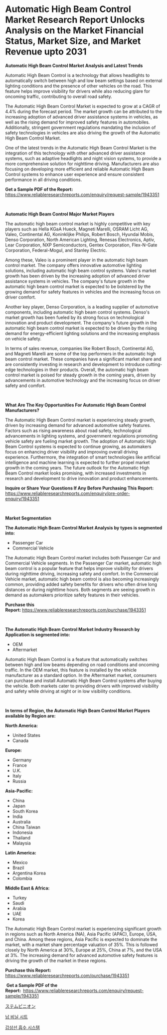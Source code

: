 <p><h1>Automatic High Beam Control Market Research Report Unlocks Analysis on the Market Financial Status, Market Size, and Market Revenue upto 2031</h1></p><p><strong>Automatic High Beam Control Market Analysis and Latest Trends</strong></p>
<p><p>Automatic High Beam Control is a technology that allows headlights to automatically switch between high and low beam settings based on external lighting conditions and the presence of other vehicles on the road. This feature helps improve visibility for drivers while also reducing glare for oncoming traffic, contributing to overall road safety.</p><p>The Automatic High Beam Control Market is expected to grow at a CAGR of 4.4% during the forecast period. The market growth can be attributed to the increasing adoption of advanced driver assistance systems in vehicles, as well as the rising demand for improved safety features in automobiles. Additionally, stringent government regulations mandating the inclusion of safety technologies in vehicles are also driving the growth of the Automatic High Beam Control Market.</p><p>One of the latest trends in the Automatic High Beam Control Market is the integration of this technology with other advanced driver assistance systems, such as adaptive headlights and night vision systems, to provide a more comprehensive solution for nighttime driving. Manufacturers are also focusing on developing more efficient and reliable Automatic High Beam Control systems to enhance user experience and ensure consistent performance in all driving conditions.</p></p>
<p><strong>Get a Sample PDF of the Report:&nbsp;</strong> <a href="https://www.reliableresearchreports.com/enquiry/request-sample/1943351">https://www.reliableresearchreports.com/enquiry/request-sample/1943351</a></p>
<p>&nbsp;</p>
<p><strong>Automatic High Beam Control Major Market Players</strong></p>
<p><p>The automatic high beam control market is highly competitive with key players such as Hella KGaA Hueck, Magneti Marelli, OSRAM Licht AG, Valeo, Continental AG, Koninklijke Philips, Robert Bosch, Hyundai Mobis, Denso Corporation, North American Lighting, Renesas Electronics, Aptiv, Lear Corporation, NXP Semiconductors, Gentex Corporation, Flex-N-Gate Corporation, Federal-Mogul, and Stanley Electric.</p><p>Among these, Valeo is a prominent player in the automatic high beam control market. The company offers innovative automotive lighting solutions, including automatic high beam control systems. Valeo's market growth has been driven by the increasing adoption of advanced driver assistance systems in vehicles. The company's future growth in the automatic high beam control market is expected to be bolstered by the growing demand for safety features in vehicles and the increasing focus on driver comfort.</p><p>Another key player, Denso Corporation, is a leading supplier of automotive components, including automatic high beam control systems. Denso's market growth has been fueled by its strong focus on technological innovation and product development. The company's future growth in the automatic high beam control market is expected to be driven by the rising demand for energy-efficient lighting solutions and the increasing emphasis on vehicle safety.</p><p>In terms of sales revenue, companies like Robert Bosch, Continental AG, and Magneti Marelli are some of the top performers in the automatic high beam control market. These companies have a significant market share and are consistently investing in research and development to introduce cutting-edge technologies in their products. Overall, the automatic high beam control market is poised for steady growth in the coming years, driven by advancements in automotive technology and the increasing focus on driver safety and comfort.</p></p>
<p>&nbsp;</p>
<p><strong>What Are The Key Opportunities For Automatic High Beam Control Manufacturers?</strong></p>
<p><p>The Automatic High Beam Control market is experiencing steady growth, driven by increasing demand for advanced automotive safety features. Factors such as rising awareness about road safety, technological advancements in lighting systems, and government regulations promoting vehicle safety are fueling market growth. The adoption of Automatic High Beam Control systems is expected to continue growing, as automakers focus on enhancing driver visibility and improving overall driving experience. Furthermore, the integration of smart technologies like artificial intelligence and machine learning is expected to further propel market growth in the coming years. The future outlook for the Automatic High Beam Control market looks promising, with increased investments in research and development to drive innovation and product enhancements.</p></p>
<p><strong>Inquire or Share Your Questions If Any Before Purchasing This Report:</strong> <a href="https://www.reliableresearchreports.com/enquiry/pre-order-enquiry/1943351">https://www.reliableresearchreports.com/enquiry/pre-order-enquiry/1943351</a></p>
<p>&nbsp;</p>
<p><strong>Market Segmentation</strong></p>
<p><strong>The Automatic High Beam Control Market Analysis by types is segmented into:</strong></p>
<p><ul><li>Passenger Car</li><li>Commercial Vehicle</li></ul></p>
<p><p>The Automatic High Beam Control market includes both Passenger Car and Commercial Vehicle segments. In the Passenger Car market, automatic high beam control is a popular feature that helps improve visibility for drivers during nighttime driving, increasing safety and comfort. In the Commercial Vehicle market, automatic high beam control is also becoming increasingly common, providing added safety benefits for drivers who often drive long distances or during nighttime hours. Both segments are seeing growth in demand as automakers prioritize safety features in their vehicles.</p></p>
<p><strong>Purchase this Report:&nbsp;</strong><a href="https://www.reliableresearchreports.com/purchase/1943351">https://www.reliableresearchreports.com/purchase/1943351</a></p>
<p>&nbsp;</p>
<p><strong>The Automatic High Beam Control Market Industry Research by Application is segmented into:</strong></p>
<p><ul><li>OEM</li><li>Aftermarket</li></ul></p>
<p><p>Automatic High Beam Control is a feature that automatically switches between high and low beams depending on road conditions and oncoming traffic. In the OEM market, this feature is installed by the vehicle manufacturer as a standard option. In the Aftermarket market, consumers can purchase and install Automatic High Beam Control systems after buying the vehicle. Both markets cater to providing drivers with improved visibility and safety while driving at night or in low visibility conditions.</p></p>
<p>&nbsp;</p>
<p><strong>In terms of Region, the Automatic High Beam Control Market Players available by Region are:</strong></p>
<p>
    <p> <strong> North America: </strong>
        <ul>
            <li>United States</li>
            <li>Canada</li>
        </ul>
        </p> 
    <p> <strong> Europe: </strong>
        <ul>
            <li>Germany</li>
            <li>France</li>
            <li>U.K.</li>
            <li>Italy</li>
            <li>Russia</li>
        </ul>
        </p> 
    <p> <strong> Asia-Pacific: </strong>
        <ul>
            <li>China</li>
            <li>Japan</li>
            <li>South Korea</li>
            <li>India</li>
            <li>Australia</li>
            <li>China Taiwan</li>
            <li>Indonesia</li>
            <li>Thailand</li>
            <li>Malaysia</li>
        </ul>
        </p> 
    <p> <strong> Latin America: </strong>
        <ul>
            <li>Mexico</li>
            <li>Brazil</li>
            <li>Argentina Korea</li>
            <li>Colombia</li>
        </ul>
        </p> 
    <p> <strong> Middle East & Africa: </strong>
        <ul>
            <li>Turkey</li>
            <li>Saudi</li>
            <li>Arabia</li>
            <li>UAE</li>
            <li>Korea</li>
        </ul>
    </p>
    </p>
<p><p>The Automatic High Beam Control market is experiencing significant growth in regions such as North America (NA), Asia Pacific (APAC), Europe, USA, and China. Among these regions, Asia Pacific is expected to dominate the market, with a market share percentage valuation of 35%. This is followed closely by North America at 30%, Europe at 25%, China at 7%, and the USA at 3%. The increasing demand for advanced automotive safety features is driving the growth of the market in these regions.</p></p>
<p><strong>Purchase this Report: </strong><a href="https://www.reliableresearchreports.com/purchase/1943351">https://www.reliableresearchreports.com/purchase/1943351</a></p>
<p>&nbsp;<strong>Get a Sample PDF of the Report:&nbsp;&nbsp;</strong><a href="https://www.reliableresearchreports.com/enquiry/request-sample/1943351">https://www.reliableresearchreports.com/enquiry/request-sample/1943351</a></p>
<p><strong></strong></p>
<p><p><a href="https://medium.com/@zoetazuur/%E3%82%B9%E3%83%86%E3%83%A0%E3%83%94%E3%83%8B%E3%82%AA%E3%83%B3%E5%B8%82%E5%A0%B4-%E7%AB%B6%E4%BA%89%E5%88%86%E6%9E%90-%E5%B8%82%E5%A0%B4%E5%8B%95%E5%90%91%E3%81%8A%E3%82%88%E3%81%B32031%E5%B9%B4%E3%81%BE%E3%81%A7%E3%81%AE%E4%BA%88%E6%B8%AC-2eeb1e9226d0">ステムピニオン</a></p><p><a href="https://medium.com/@tracycui_1231/%EB%A6%AC%EB%93%9C-%EB%B9%84%EB%8B%90-%EC%8B%9C%ED%8A%B8-%EC%8B%9C%EC%9E%A5-%EC%A1%B0%EC%82%AC-%EB%B3%B4%EA%B3%A0%EC%84%9C-%EA%B7%B8-%EC%97%AD%EC%82%AC%EC%99%80-2024%EB%85%84%EB%B6%80%ED%84%B0-2031%EB%85%84%EA%B9%8C%EC%A7%80%EC%9D%98-%EC%98%88%EC%B8%A1-a0206f5bdf3b">납 비닐 시트</a></p><p><a href="https://medium.com/@tracycui_1231/%EA%B0%91%EC%83%81%EC%84%A0-%ED%9D%A1%EC%88%98-%EC%8B%9C%EC%8A%A4%ED%85%9C-%EC%8B%9C%EC%9E%A5-%EB%B6%84%EC%84%9D-%EC%97%B0%ED%8F%89%EA%B7%A0-%EC%84%B1%EC%9E%A5%EB%A5%A0-%EC%8B%9C%EC%9E%A5-%EC%84%B8%EB%B6%84%ED%99%94-%EB%B0%8F-%EA%B8%80%EB%A1%9C%EB%B2%8C-%EC%82%B0%EC%97%85-%EA%B0%9C%EC%9A%94-0b36aeac2818">갑상선 흡수 시스템</a></p></p>